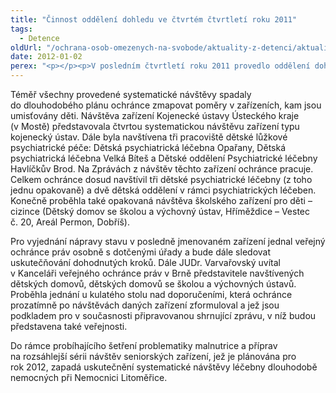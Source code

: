 ```yaml
---
title: "Činnost oddělení dohledu ve čtvrtém čtvrtletí roku 2011"
tags:
  - Detence
oldUrl: "/ochrana-osob-omezenych-na-svobode/aktuality-z-detenci/aktuality-z-detenci-2012/cinnost-oddeleni-dohledu-ve-ctvrtem-ctvrtleti-roku-2011/"
date: 2012-01-02
perex: "<p></p><p>V posledním čtvrtletí roku 2011 provedlo oddělení dohledu 5 systematických návštěv a 1 opakovanou návštěvu. Realizovalo také dva kulaté stoly k projednání zjištění s představiteli zařízení a rovněž zahájilo práci na zprávě ochránce shrnující návštěvy školských zařízení.</p>"
---
```


<!-- imported from the old website -->

<p>Téměř všechny provedené systematické návštěvy spadaly do dlouhodobého plánu ochránce zmapovat poměry v zařízeních, kam jsou umisťovány děti. Návštěva zařízení Kojenecké ústavy Ústeckého kraje (v Mostě) představovala čtvrtou systematickou návštěvu zařízení typu kojenecký ústav. Dále byla navštívena tři pracoviště dětské lůžkové psychiatrické péče: Dětská psychiatrická léčebna Opařany, Dětská psychiatrická léčebna Velká Bíteš a Dětské oddělení Psychiatrické léčebny Havlíčkův Brod. Na Zprávách z návštěv těchto zařízení ochránce pracuje. Celkem ochránce dosud navštívil tři dětské psychiatrické léčebny (z toho jednu opakovaně) a dvě dětská oddělení v rámci psychiatrických léčeben. Konečně proběhla také opakovaná návštěva školského zařízení pro děti – cizince (Dětský domov se školou a výchovný ústav, Hříměždice – Vestec č. 20, Areál Permon, Dobříš). </p><p>Pro vyjednání nápravy stavu v posledně jmenovaném zařízení jednal veřejný ochránce práv osobně s dotčenými úřady a bude dále sledovat uskutečňování dohodnutých kroků. Dále JUDr. Varvařovský uvítal v Kanceláři veřejného ochránce práv v Brně představitele navštívených dětských domovů, dětských domovů se školou a výchovných ústavů. Proběhla jednání u kulatého stolu nad doporučeními, která ochránce prozatímně po návštěvách daných zařízení zformuloval a jež jsou podkladem pro v současnosti připravovanou shrnující zprávu, v níž budou představena také veřejnosti.</p>Do rámce probíhajícího šetření problematiky malnutrice a příprav na rozsáhlejší sérii návštěv seniorských zařízení, jež je plánována pro rok 2012, zapadá uskutečnění systematické návštěvy léčebny dlouhodobě nemocných při Nemocnici Litoměřice.

